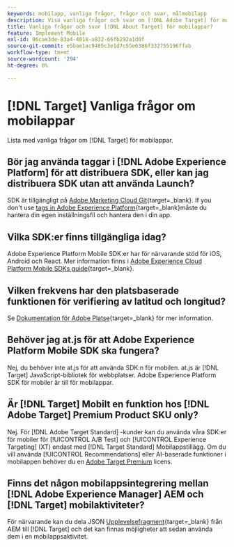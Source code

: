 ```yaml
---
keywords: mobilapp, vanliga frågor, frågor och svar, målmobilapp
description: Visa vanliga frågor och svar om [!DNL Adobe Target] för mobilappar.
title: Vanliga frågor och svar [!DNL About Target] för mobilappar?
feature: Implement Mobile
exl-id: 06cae3de-83a4-4018-a832-66fb292a1d0f
source-git-commit: e5bae1ac9485c3e1d7c55e6386f332755196ffab
workflow-type: tm+mt
source-wordcount: '294'
ht-degree: 0%

---
```


# [!DNL Target] Vanliga frågor om mobilappar

Lista med vanliga frågor om [!DNL Target] för mobilappar.

## Bör jag använda taggar i [!DNL Adobe Experience Platform] för att distribuera SDK, eller kan jag distribuera SDK utan att använda Launch?

SDK är tillgängligt på [Adobe Marketing Cloud Git](https://github.com/Adobe-Marketing-Cloud/acp-sdks/){target=_blank}. If you don't use [tags in Adobe Experience Platform](https://experienceleague.adobe.com/docs/experience-platform/tags/home.html){target=_blank}måste du hantera din egen inställningsfil och hantera den i din app.

## Vilka SDK:er finns tillgängliga idag?

Adobe Experience Platform Mobile SDK:er har för närvarande stöd för iOS, Android och React. Mer information finns i [Adobe Experience Cloud Platform Mobile SDKs guide](https://experienceleague.adobe.com/docs/mobile.html){target=_blank}.

## Vilken frekvens har den platsbaserade funktionen för verifiering av latitud och longitud?

Se [Dokumentation för Adobe Platse](https://experienceleague.adobe.com/docs/places/using/home.html){target=_blank} för mer information.

## Behöver jag at.js för att Adobe Experience Platform Mobile SDK ska fungera?

Nej, du behöver inte at.js för att använda SDK:n för mobilen. at.js är [!DNL Target] JavaScript-bibliotek för webbplatser. Adobe Experience Platform SDK för mobiler är till för mobilappar.

## Är [!DNL Target] Mobilt en funktion hos [!DNL Adobe Target] Premium Product SKU only?

Nej. För [!DNL Adobe Target Standard] -kunder kan du använda våra SDK:er för mobiler för [!UICONTROL A/B Test] och [!UICONTROL Experience Targeting] (XT) endast med [!DNL Target Standard] Mobilappstillägg. Om du vill använda [!UICONTROL Recommendations] eller AI-baserade funktioner i mobilappen behöver du en [Adobe Target Premium](https://experienceleague.adobe.com/docs/target/using/introduction/intro.html#premium) licens.

## Finns det någon mobilappsintegrering mellan [!DNL Adobe Experience Manager] AEM och [!DNL Target] mobilaktiviteter?

För närvarande kan du dela JSON [Upplevelsefragment](https://experienceleague.adobe.com/docs/target/using/experiences/offers/aem-experience-fragments.html){target=_blank} från AEM till [!DNL Target] och det kan finnas möjligheter att sedan använda dem i en mobilappsaktivitet.

